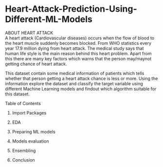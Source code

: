 # Heart-Attack-Prediction-Using-Different-ML-Models
ABOUT HEART ATTACK  
A heart attack (Cardiovascular diseases) occurs when the flow of blood to the heart muscle suddenly becomes blocked. From WHO statistics every year 17.9 million dying from heart attack. The medical study says that human life style is the main reason behind this heart problem. Apart from this there are many key factors which warns that the person may/maynot getting chance of heart attack.



This dataset contain some medical information of patients which tells whether that person getting a heart attack chance is less or more. Using the information explore the dataset and classify the target variable using different Machine Learning models and findout which algorithm suitable for this dataset.

Table of Contents
1) Import Packages

2) EDA

3) Preparing ML models

4) Models evaluation

5) Ensembling

6) Conclusion
